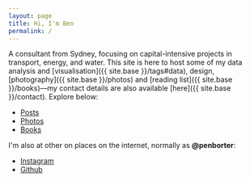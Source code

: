 ```yaml
---
layout: page
title: Hi, I'm Ben
permalink: /
---
```


A consultant from Sydney, focusing on capital-intensive projects in transport, energy, and water. This site is here to host some of my data analysis and [visualisation]({{ site.base }}/tags#data), design, [photography]({{ site.base }}/photos) and [reading list]({{ site.base }}/books)––my contact details are also available [here]({{ site.base }}/contact). 
Explore below:

<ul class="nav-about">
  <li><a href="/posts">Posts</a></li>
  <li><a href="/photos">Photos</a></li>
  <li><a href="/books">Books</a></li>
</ul>

I'm also at other on places on the internet, normally as **@penborter**: 

- [Instagram](https://www.instagram.com/penborter/)
- [Github](https://github.com/penborter)

